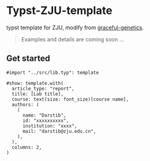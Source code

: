 # Typst-ZJU-template

typst template for ZJU, modify from [graceful-genetics](https://github.com/jamesrswift/graceful-genetics).

> Examples and details are coming soon ...

## Get started

```typ
#import "../src/lib.typ": template

#show: template.with(
  article_type: "report",
  title: [Lab title],
  course: text(size: font_size)[course name],
  authors: (
    (
      name: "Darstib",
      id: "xxxxxxxxxx",
      institution: "xxxx",
      mail: "darstib@zju.edu.cn",
    ),
  ),
  columns: 2,
)
```